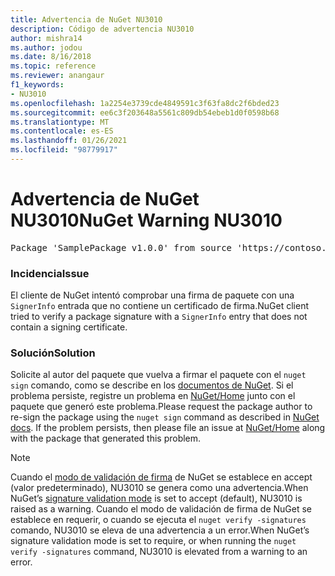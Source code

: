 ```yaml
---
title: Advertencia de NuGet NU3010
description: Código de advertencia NU3010
author: mishra14
ms.author: jodou
ms.date: 8/16/2018
ms.topic: reference
ms.reviewer: anangaur
f1_keywords:
- NU3010
ms.openlocfilehash: 1a2254e3739cde4849591c3f63fa8dc2f6bded23
ms.sourcegitcommit: ee6c3f203648a5561c809db54ebeb1d0f0598b68
ms.translationtype: MT
ms.contentlocale: es-ES
ms.lasthandoff: 01/26/2021
ms.locfileid: "98779917"
---
```

# <a name="nuget-warning-nu3010"></a><span data-ttu-id="67fa6-103">Advertencia de NuGet NU3010</span><span class="sxs-lookup"><span data-stu-id="67fa6-103">NuGet Warning NU3010</span></span>

<pre>Package 'SamplePackage v1.0.0' from source 'https://contoso.com/index.json': The primary signature does not have a signing certificate.</pre>

### <a name="issue"></a><span data-ttu-id="67fa6-104">Incidencia</span><span class="sxs-lookup"><span data-stu-id="67fa6-104">Issue</span></span>

<span data-ttu-id="67fa6-105">El cliente de NuGet intentó comprobar una firma de paquete con una `SignerInfo` entrada que no contiene un certificado de firma.</span><span class="sxs-lookup"><span data-stu-id="67fa6-105">NuGet client tried to verify a package signature with a `SignerInfo` entry that does not contain a signing certificate.</span></span>


### <a name="solution"></a><span data-ttu-id="67fa6-106">Solución</span><span class="sxs-lookup"><span data-stu-id="67fa6-106">Solution</span></span>

<span data-ttu-id="67fa6-107">Solicite al autor del paquete que vuelva a firmar el paquete con el `nuget sign` comando, como se describe en los [documentos de NuGet](../../create-packages/sign-a-package.md). Si el problema persiste, registre un problema en [NuGet/Home](https://github.com/NuGet/Home/issues) junto con el paquete que generó este problema.</span><span class="sxs-lookup"><span data-stu-id="67fa6-107">Please request the package author to re-sign the package using the `nuget sign` command as described in [NuGet docs](../../create-packages/sign-a-package.md). If the problem persists, then please file an issue at [NuGet/Home](https://github.com/NuGet/Home/issues) along with the package that generated this problem.</span></span>


> [!Note]
> <span data-ttu-id="67fa6-108">Cuando el [modo de validación de firma](../../consume-packages/installing-signed-packages.md#configure-package-signature-requirements) de NuGet se establece en accept (valor predeterminado), NU3010 se genera como una advertencia.</span><span class="sxs-lookup"><span data-stu-id="67fa6-108">When NuGet’s [signature validation mode](../../consume-packages/installing-signed-packages.md#configure-package-signature-requirements) is set to accept (default), NU3010 is raised as a warning.</span></span> <span data-ttu-id="67fa6-109">Cuando el modo de validación de firma de NuGet se establece en requerir, o cuando se ejecuta el `nuget verify -signatures` comando, NU3010 se eleva de una advertencia a un error.</span><span class="sxs-lookup"><span data-stu-id="67fa6-109">When NuGet’s signature validation mode is set to require, or when running the `nuget verify -signatures` command, NU3010 is elevated from a warning to an error.</span></span> 

